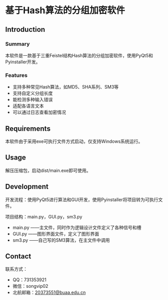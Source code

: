 # 基于Hash算法的分组加密软件

## Introduction

### Summary 

本软件是一款基于三重Feistel结构Hash算法的分组加密软件，使用PyQt5和Pyinstaller开发。

### Features

- 支持多种常见Hash算法，如MD5、SHA系列、SM3等
- 支持自定义分组长度
- 能检测多种输入错误
- 适配各语言文本
- 可以通过日志查看加密情况

## Requirements

本软件由于采用exe可执行文件方式启动，仅支持Windows系统运行。

## Usage

解压压缩包，启动dist/main.exe即可使用。

## Development

开发流程：使用PyQt5进行算法和GUI开发，使用Pyinstaller将项目转为可执行文件。

项目结构：main.py，GUI.py，sm3.py

- main.py  ——主文件，同时作为逻辑设计文件定义了各种信号和槽
- GUI.py   ——图形界面文件，定义了图形界面
- sm3.py   ——自己写的SM3算法，在主文件中调用

## Contact

联系方式：

- QQ：731353921
- 微信：songvip02
- 北航邮箱：20373551@buaa.edu.cn
